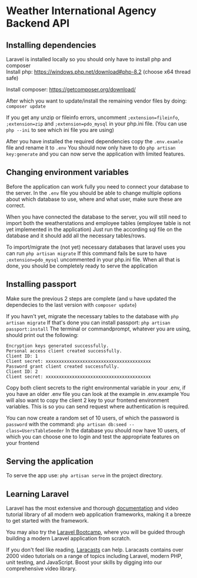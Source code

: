 # Weather International Agency Backend API

## Installing dependencies
Laravel is installed locally so you should only have to install php and composer<br >
Install php: https://windows.php.net/download#php-8.2 (choose x64 thread safe)

Install composer: https://getcomposer.org/download/

After which you want to update/install the remaining vendor files by doing: `composer update`

If you get any unzip or fileinfo errors, uncomment `;extension=fileinfo`, `;extension=zip` and `;extension=pdo_mysql` in your php.ini file. (You can use `php --ini` to see which ini file you are using)

After you have installed the required dependencies copy the `.env.examle` file and rename it to `.env`
You should now only have to do `php artisan key:generate` and you can now serve the application with limited features.

## Changing environment variables
Before the application can work fully you need to connect your database to the server. 
In the `.env` file you should be able to change multiple options about which database to use, where and what user, make sure these are correct.

When you have connected the database to the server, you will still need to import both the weatherstations and employee tables (employee table is not yet implemented in the application)
Just run the according sql file on the database and it should add all the necessary tables/rows.

To import/migrate the (not yet) necessary databases that laravel uses you can run `php artisan migrate` 
If this command fails be sure to have `;extension=pdo_mysql` uncommented in your php.ini file.
When all that is done, you should be completely ready to serve the application

## Installing passport
Make sure the previous 2 steps are complete (and u have updated the dependecies to the last version with `composer update`)

If you havn't yet, migrate the necessary tables to the database with `php artisan migrate`
If that's done you can install passport: `php artisan passport:install`
The terminal or commandprompt, whatever you are using, should print out the following:
```
Encryption keys generated successfully.
Personal access client created successfully.
Client ID: 1
Client secret: xxxxxxxxxxxxxxxxxxxxxxxxxxxxxxxxxxxxxxxx
Password grant client created successfully.
Client ID: 2
Client secret: xxxxxxxxxxxxxxxxxxxxxxxxxxxxxxxxxxxxxxxx
```
Copy both client secrets to the right environmental variable in your .env, if you have an older .env file you can look at the example in .env.example
You will also want to copy the client 2 key to your frontend environment variables. This is so you can send request where authentication is required.

You can now create a random set of 10 users, of which the password is `password` with the command: `php artisan db:seed --class=UsersTableSeeder`
In the database you should now have 10 users, of which you can choose one to login and test the appropriate features on your frontend

## Serving the application
To serve the app use: `php artisan serve` in the project directory.

## Learning Laravel

Laravel has the most extensive and thorough [documentation](https://laravel.com/docs) and video tutorial library of all modern web application frameworks, making it a breeze to get started with the framework.

You may also try the [Laravel Bootcamp](https://bootcamp.laravel.com), where you will be guided through building a modern Laravel application from scratch.

If you don't feel like reading, [Laracasts](https://laracasts.com) can help. Laracasts contains over 2000 video tutorials on a range of topics including Laravel, modern PHP, unit testing, and JavaScript. Boost your skills by digging into our comprehensive video library.

